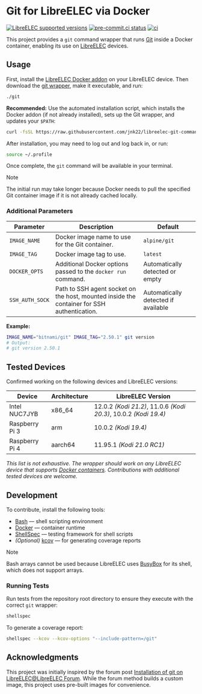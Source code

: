 # Git for LibreELEC via Docker

[![LibreELEC supported versions](https://img.shields.io/badge/LibreELEC-10%20%7C%2011%20%7C%2012-blue)](https://libreelec.tv)
[![pre-commit.ci status](https://results.pre-commit.ci/badge/github/jnk22/libreelec-git-command/main.svg)](https://results.pre-commit.ci/latest/github/jnk22/libreelec-git-command/main)
[![ci](https://github.com/jnk22/libreelec-git-command/actions/workflows/ci.yaml/badge.svg)](https://github.com/jnk22/libreelec-git-command/actions/workflows/ci.yaml)

This project provides a `git` command wrapper that runs
[Git](https://git-scm.com/) inside a Docker container, enabling its use on
[LibreELEC](https://libreelec.tv/) devices.

## Usage

First, install the [LibreELEC Docker addon](https://github.com/LibreELEC/LibreELEC.tv/blob/master/packages/addons/service/docker/package.mk)
on your LibreELEC device. Then download the [git wrapper](./git), make it
executable, and run:

```bash
./git
```

**Recommended:** Use the automated installation script, which installs the
Docker addon (if not already installed), sets up the Git wrapper, and updates
your `$PATH`:

```bash
curl -fsSL https://raw.githubusercontent.com/jnk22/libreelec-git-command/main/install.sh | sh
```

After installation, you may need to log out and log back in, or run:

```bash
source ~/.profile
```

Once complete, the `git` command will be available in your terminal.

> [!NOTE]
> The initial run may take longer because Docker needs to pull the specified
> Git container image if it is not already cached locally.

### Additional Parameters

| Parameter       | Description                                                                                | Default                             |
| --------------- | ------------------------------------------------------------------------------------------ | ----------------------------------- |
| `IMAGE_NAME`    | Docker image name to use for the Git container.                                            | `alpine/git`                        |
| `IMAGE_TAG`     | Docker image tag to use.                                                                   | `latest`                            |
| `DOCKER_OPTS`   | Additional Docker options passed to the `docker run` command.                              | Automatically detected or empty     |
| `SSH_AUTH_SOCK` | Path to SSH agent socket on the host, mounted inside the container for SSH authentication. | Automatically detected if available |

**Example:**

```bash
IMAGE_NAME="bitnami/git" IMAGE_TAG="2.50.1" git version
# Output:
# git version 2.50.1
```

## Tested Devices

Confirmed working on the following devices and LibreELEC versions:

| Device         | Architecture | LibreELEC Version                                                |
| -------------- | ------------ | ---------------------------------------------------------------- |
| Intel NUC7JYB  | x86_64       | 12.0.2 _(Kodi 21.2)_, 11.0.6 _(Kodi 20.3)_, 10.0.2 _(Kodi 19.4)_ |
| Raspberry Pi 3 | arm          | 10.0.2 _(Kodi 19.4)_                                             |
| Raspberry Pi 4 | aarch64      | 11.95.1 _(Kodi 21.0 RC1)_                                        |

_This list is not exhaustive. The wrapper should work on any LibreELEC device
that supports [Docker containers](https://wiki.libreelec.tv/installation/docker).
Contributions with additional tested devices are welcome._

## Development

To contribute, install the following tools:

- [Bash](https://www.gnu.org/software/bash/) — shell scripting environment
- [Docker](https://www.docker.com/) — container runtime
- [ShellSpec](https://github.com/shellspec/shellspec) — testing framework for
  shell scripts
- _(Optional)_ [kcov](https://github.com/SimonKagstrom/kcov) — for generating
  coverage reports

> [!NOTE]
> Bash arrays cannot be used because LibreELEC uses
> [BusyBox](https://busybox.net/source.html) for its shell, which does not
> support arrays.

### Running Tests

Run tests from the repository root directory to ensure they execute with the
correct `git` wrapper:

```bash
shellspec
```

To generate a coverage report:

```bash
shellspec --kcov --kcov-options "--include-pattern=/git"
```

## Acknowledgments

This project was initially inspired by the forum post
[Installation of git on LibreELEC@LibreELEC Forum](https://forum.libreelec.tv/thread/13874-installation-of-git-on-libreelec/?postID=105152#post105152).
While the forum method builds a custom image, this project uses pre-built
images for convenience.
